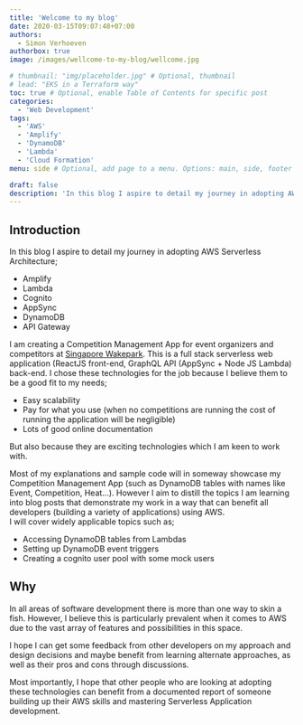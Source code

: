 ```yaml
---
title: 'Welcome to my blog'
date: 2020-03-15T09:07:48+07:00
authors:
  - Simon Verhoeven
authorbox: true
image: /images/wellcome-to-my-blog/wellcome.jpg

# thumbnail: "img/placeholder.jpg" # Optional, thumbnail
# lead: "EKS in a Terraform way"
toc: true # Optional, enable Table of Contents for specific post
categories:
  - 'Web Development'
tags:
  - 'AWS'
  - 'Amplify'
  - 'DynamoDB'
  - 'Lambda'
  - 'Cloud Formation'
menu: side # Optional, add page to a menu. Options: main, side, footer

draft: false
description: 'In this blog I aspire to detail my journey in adopting AWS Amplify, Cognito, AppSync and DynamoDb.'
---
```


## Introduction

In this blog I aspire to detail my journey in adopting AWS Serverless Architecture;

- Amplify
- Lambda
- Cognito
- AppSync
- DynamoDB
- API Gateway

I am creating a Competition Management App for event organizers and competitors at [Singapore Wakepark](http://www.singaporewakepark.com/home/). This is a full stack serverless web application (ReactJS front-end, GraphQL API (AppSync + Node JS Lambda) back-end. I chose these technologies for the job because I believe them to be a good fit to my needs;

- Easy scalability
- Pay for what you use (when no competitions are running the cost of running the application will be negligible)
- Lots of good online documentation

But also because they are exciting technologies which I am keen to work with.

Most of my explanations and sample code will in someway showcase my Competition Management App (such as DynamoDB tables with names like Event, Competition, Heat...). However I aim to distill the topics I am learning into blog posts that demonstrate my work in a way that can benefit all developers (building a variety of applications) using AWS. \
I will cover widely applicable topics such as;

- Accessing DynamoDB tables from Lambdas
- Setting up DynamoDB event triggers
- Creating a cognito user pool with some mock users

## Why

In all areas of software development there is more than one way to skin a fish. However, I believe this is particularly prevalent when it comes to AWS due to the vast array of features and possibilities in this space.

I hope I can get some feedback from other developers on my approach and design decisions and maybe benefit from learning alternate approaches, as well as their pros and cons through discussions.

Most importantly, I hope that other people who are looking at adopting these technologies can benefit from a documented report of someone building up their AWS skills and mastering Serverless Application development.
